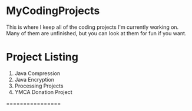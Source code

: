 MyCodingProjects
================

This is where I keep all of the coding projects I'm currently working on. Many of them are unfinished, but you can look at them for fun if you want.


Project Listing
================

1. Java Compression
2. Java Encryption
3. Processing Projects
4. YMCA Donation Project

================
